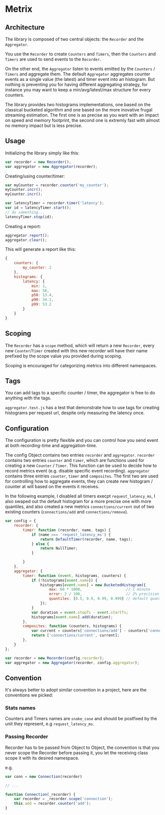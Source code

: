 # Metrix

## Architecture

The library is composed of two central objects: the `Recorder` and the `Aggregator`.

You use the `Recorder` to create `Counters` and `Timers`, then the `Counters` and
`Timers` are used to send events to the `Recorder`.

On the other end, the `Aggregator` listen to events emitted by the `Counters` / `Timers`
and aggregate them. The default `Aggregator` aggregates counter events as a single
value (the latest) and timer event into an histogram.
But nothing is preventing you for having different aggregating strategy, for
instance you may want to keep a min/avg/latest/max structure for every counters.

The library provides two histograms implementations, one based on the classical
bucketed algorithm and one based on the more inovative frugal streaming
estimation. The first one is as precise as you want with an impact on speed and
memory footprint, the second one is extremly fast with almost no memory impact
but is less precise.

## Usage

Initializing the library simply like this:

```javascript
var recorder = new Recorder();
var aggregator = new Aggregator(recorder);
```

Creating/using counter/timer:

```javascript
var myCounter = recorder.counter('my_counter');
myCounter.incr();
myCounter.incr();

var latencyTimer = recorder.timer('latency');
var id = latencyTimer.start();
// do something...
latencyTimer.stop(id);
```

Creating a report:

```javascript
aggregator.report();
aggregator.clear();
```

This will generate a report like this:

```javascript
{
    counters: {
        my_counter: 2
    },
    histograms: {
        latency: {
            min: 1,
            max: 56,
            p50: 13.4,
            p90: 34.1,
            p99: 53.2
        }
    }
}
```

## Scoping

The `Recorder` has a `scope` method, which will return a new `Recorder`, every
new `Counter`/`Timer` created with this new recorder will have their name
prefixed by the scope value you provided during scoping.

Scoping is encouraged for categorizing metrics into different namespaces.

## Tags

You can add tags to a specific counter / timer, the aggregator is free to do
anything with the tags.

`aggregator.test.js` has a test that demonstrate how to use tags for creating
histograms per request url, despite only measuring the latency once.

## Configuration

The configuration is pretty flexible and you can control how you send event at
both recording-time and aggregation-time.

The config Object contains two entries `recorder` and `aggregator`.
`recorder` contains two entries `counter` and `timer`, which are functions used
for creating a new `Counter` / `Timer`. This function can be used to decide
how to record metrics event (e.g. disable specific event recording).
`aggregator` contains three entries `counter`, `timer` and `composites`. The
first two are used for controlling how to aggregate events, they can create new
histogram / counter at will based on the events it receives.

In the following example, I disabled all timers execpt `request_latency_ms`, I
also swaped out the default histogram for a more precise one with more quantiles,
and also created a new metrics `connections/current` out of two existing
counters (`connections/add` and `connections/remove`).

```javascript
var config = {
    recorder: {
        timer: function (recorder, name, tags) {
            if (name === 'request_latency_ms') {
                return DefaultTimer(recorder, name, tags);
            } else {
                return NullTimer;
            }

        }
    },
    aggregator: {
        timer: function (event, histograms, counters) {
            if (!histograms[event.name]) {
                histograms[event.name] = new BucketedHistogram({
                    max: 60 * 1000,                    // 1 minute
                    error: 2 / 100,                    // 2% precision
                    quantiles: [0.5, 0.9, 0.99, 0.999] // default quantiles
                });
            }
            var duration = event.stopTs - event.startTs;
            histograms[event.name].add(duration);
        },
        composites: function (counters, histograms) {
            var current = counters['connections/add'] - counters['connections/remove'];
            return ['connections/current', current];
        },
    }
};

var recorder = new Recorder(config.recorder);
var aggregator = new Aggregator(recorder, config.aggregator);
```

## Convention

It's always better to adopt similar convention in a project, here are the
conventions we picked:

### Stats names
Counters and Timers names are `snake_case` and should be postfixed by the unit
they represent, e.g `request_latency_ms`.

### Passing Recorder
Recorder has to be passed from Object to Object, the convention is that you
never scope the Recorder before passing it, you let the receiving class scope it
with its desired namespace.

e.g.

```javascript
var conn = new Connection(recorder)

// ...

function Connection(_recorder) {
    var recorder = _recorder.scope('connection');
    this.add = recorder.counter('add');
}
```